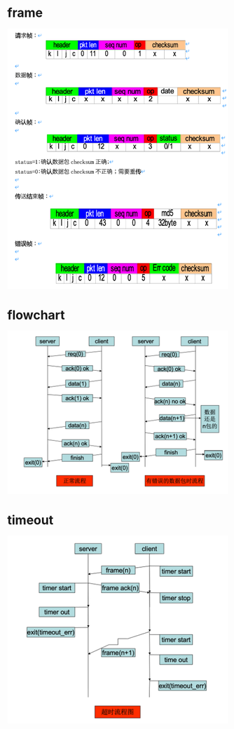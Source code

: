 # frame
![frame](./pics/frame.png)

# flowchart
![flowchart](./pics/flowchart.png)

# timeout
![timeout](./pics/timeout.png)
